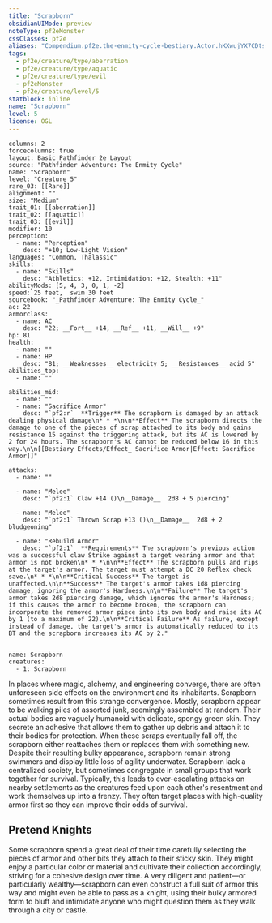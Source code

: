```yaml
---
title: "Scrapborn"
obsidianUIMode: preview
noteType: pf2eMonster
cssClasses: pf2e
aliases: "Compendium.pf2e.the-enmity-cycle-bestiary.Actor.hKXwujYX7CDtsZ5P" 
tags:
  - pf2e/creature/type/aberration
  - pf2e/creature/type/aquatic
  - pf2e/creature/type/evil
  - pf2eMonster
  - pf2e/creature/level/5
statblock: inline
name: "Scrapborn"
level: 5
license: OGL
---
```


```statblock
columns: 2
forcecolumns: true
layout: Basic Pathfinder 2e Layout
source: "Pathfinder Adventure: The Enmity Cycle"
name: "Scrapborn"
level: "Creature 5"
rare_03: [[Rare]]
alignment: ""
size: "Medium"
trait_01: [[aberration]]
trait_02: [[aquatic]]
trait_03: [[evil]]
modifier: 10
perception:
  - name: "Perception"
    desc: "+10; Low-Light Vision"
languages: "Common, Thalassic"
skills:
  - name: "Skills"
    desc: "Athletics: +12, Intimidation: +12, Stealth: +11"
abilityMods: [5, 4, 3, 0, 1, -2]
speed: 25 feet,  swim 30 feet
sourcebook: "_Pathfinder Adventure: The Enmity Cycle_"
ac: 22
armorclass:
  - name: AC
    desc: "22; __Fort__ +14, __Ref__ +11, __Will__ +9"
hp: 81
health:
  - name: ""
  - name: HP
    desc: "81; __Weaknesses__ electricity 5; __Resistances__ acid 5"
abilities_top:
  - name: ""

abilities_mid:
  - name: ""
  - name: "Sacrifice Armor"
    desc: "`pf2:r`  **Trigger** The scrapborn is damaged by an attack dealing physical damage\n* * *\n\n**Effect** The scrapborn directs the damage to one of the pieces of scrap attached to its body and gains resistance 15 against the triggering attack, but its AC is lowered by 2 for 24 hours. The scrapborn's AC cannot be reduced below 16 in this way.\n\n[[Bestiary Effects/Effect_ Sacrifice Armor|Effect: Sacrifice Armor]]"

attacks:
  - name: ""

  - name: "Melee"
    desc: "`pf2:1` Claw +14 ()\n__Damage__  2d8 + 5 piercing"

  - name: "Melee"
    desc: "`pf2:1` Thrown Scrap +13 ()\n__Damage__  2d8 + 2 bludgeoning"

  - name: "Rebuild Armor"
    desc: "`pf2:1`  **Requirements** The scrapborn's previous action was a successful claw Strike against a target wearing armor and that armor is not broken\n* * *\n\n**Effect** The scrapborn pulls and rips at the target's armor. The target must attempt a DC 20 Reflex check save.\n* * *\n\n**Critical Success** The target is unaffected.\n\n**Success** The target's armor takes 1d8 piercing damage, ignoring the armor's Hardness.\n\n**Failure** The target's armor takes 2d8 piercing damage, which ignores the armor's Hardness; if this causes the armor to become broken, the scrapborn can incorporate the removed armor piece into its own body and raise its AC by 1 (to a maximum of 22).\n\n**Critical Failure** As failure, except instead of damage, the target's armor is automatically reduced to its BT and the scrapborn increases its AC by 2."
 
```

```encounter-table
name: Scrapborn
creatures:
  - 1: Scrapborn
```



In places where magic, alchemy, and engineering converge, there are often unforeseen side effects on the environment and its inhabitants. Scrapborn sometimes result from this strange convergence. Mostly, scrapborn appear to be walking piles of assorted junk, seemingly assembled at random. Their actual bodies are vaguely humanoid with delicate, spongy green skin. They secrete an adhesive that allows them to gather up debris and attach it to their bodies for protection. When these scraps eventually fall off, the scrapborn either reattaches them or replaces them with something new. Despite their resulting bulky appearance, scrapborn remain strong swimmers and display little loss of agility underwater. Scrapborn lack a centralized society, but sometimes congregate in small groups that work together for survival. Typically, this leads to ever-escalating attacks on nearby settlements as the creatures feed upon each other's resentment and work themselves up into a frenzy. They often target places with high-quality armor first so they can improve their odds of survival.

## Pretend Knights

Some scrapborn spend a great deal of their time carefully selecting the pieces of armor and other bits they attach to their sticky skin. They might enjoy a particular color or material and cultivate their collection accordingly, striving for a cohesive design over time. A very diligent and patient—or particularly wealthy—scrapborn can even construct a full suit of armor this way and might even be able to pass as a knight, using their bulky armored form to bluff and intimidate anyone who might question them as they walk through a city or castle.
